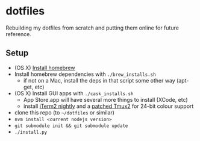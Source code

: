 # dotfiles

Rebuilding my dotfiles from scratch and putting them online for future reference.


## Setup

* (OS X) [Install homebrew](http://brew.sh/)
* Install homebrew dependencies with `./brew_installs.sh`
    * if not on a Mac, install the deps in that script some other way (apt-get, etc)
* (OS X) Install GUI apps with `./cask_installs.sh`
    * App Store.app will have several more things to install (XCode, etc)
    * install [iTerm2 nightly](https://iterm2.com/downloads/nightly/) and a
      [patched Tmux2](https://gist.github.com/choppsv1/dd00858d4f7f356ce2cf)
      for 24-bit colour support
* clone this repo (to `~/dotfiles` or similar)
* `nvm install <current nodejs version>`
* `git submodule init && git submodule update`
* `./install.py`
